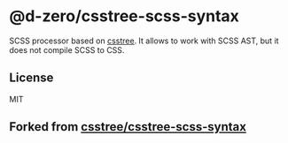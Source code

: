# @d-zero/csstree-scss-syntax

SCSS processor based on [csstree](https://github.com/csstree/csstree). It allows to work with SCSS AST, but it does not compile SCSS to CSS.

## License

MIT

## Forked from [csstree/csstree-scss-syntax](https://github.com/csstree/csstree-scss-syntax)

